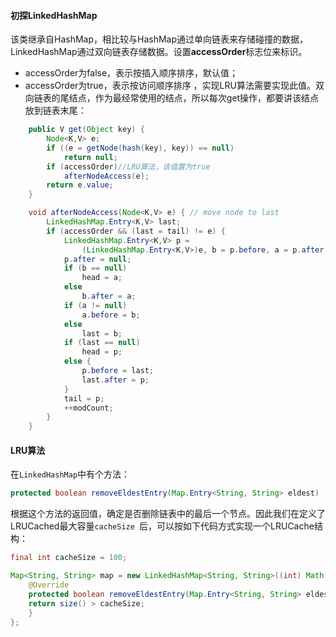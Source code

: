 #### 初探LinkedHashMap

该类继承自HashMap，相比较与HashMap通过单向链表来存储碰撞的数据，LinkedHashMap通过双向链表存储数据。设置**accessOrder**标志位来标识。

- accessOrder为false，表示按插入顺序排序，默认值；
- accessOrder为true，表示按访问顺序排序 ，实现LRU算法需要实现此值。双向链表的尾结点，作为最经常使用的结点，所以每次get操作，都要讲该结点放到链表末尾：

```java
    public V get(Object key) {
        Node<K,V> e;
        if ((e = getNode(hash(key), key)) == null)
            return null;
        if (accessOrder)//LRU算法，该值置为true
            afterNodeAccess(e);
        return e.value;
    }

    void afterNodeAccess(Node<K,V> e) { // move node to last
        LinkedHashMap.Entry<K,V> last;
        if (accessOrder && (last = tail) != e) {
            LinkedHashMap.Entry<K,V> p =
                (LinkedHashMap.Entry<K,V>)e, b = p.before, a = p.after;
            p.after = null;
            if (b == null)
                head = a;
            else
                b.after = a;
            if (a != null)
                a.before = b;
            else
                last = b;
            if (last == null)
                head = p;
            else {
                p.before = last;
                last.after = p;
            }
            tail = p;
            ++modCount;
        }
    }

```

#### LRU算法

在`LinkedHashMap`中有个方法：

```java
protected boolean removeEldestEntry(Map.Entry<String, String> eldest)
```

根据这个方法的返回值，确定是否删除链表中的最后一个节点。因此我们在定义了LRUCached最大容量`cacheSize `后，可以按如下代码方式实现一个LRUCache结构：

```java
final int cacheSize = 100;

Map<String, String> map = new LinkedHashMap<String, String>((int) Math.ceil(cacheSize / 0.75f) + 1, 0.75f, true) {
    @Override
    protected boolean removeEldestEntry(Map.Entry<String, String> eldest) {
    return size() > cacheSize;
    }
};
```

